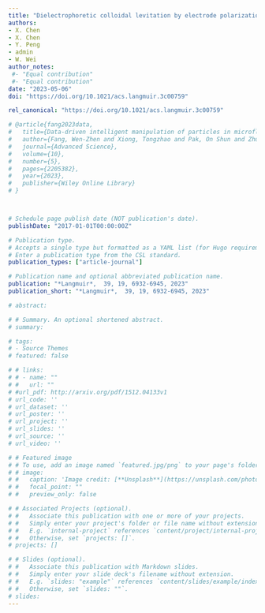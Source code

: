 ```yaml
---
title: "Dielectrophoretic colloidal levitation by electrode polarization in oscillating electric fields"
authors:
- X. Chen
- X. Chen
- Y. Peng
- admin
- W. Wei
author_notes:
 #- "Equal contribution"
 #- "Equal contribution"
date: "2023-05-06"
doi: "https://doi.org/10.1021/acs.langmuir.3c00759"

rel_canonical: "https://doi.org/10.1021/acs.langmuir.3c00759"

# @article{fang2023data,
#   title={Data-driven intelligent manipulation of particles in microfluidics},
#   author={Fang, Wen-Zhen and Xiong, Tongzhao and Pak, On Shun and Zhu, Lailai},
#   journal={Advanced Science},
#   volume={10},
#   number={5},
#   pages={2205382},
#   year={2023},
#   publisher={Wiley Online Library}
# }



# Schedule page publish date (NOT publication's date).
publishDate: "2017-01-01T00:00:00Z"

# Publication type.
# Accepts a single type but formatted as a YAML list (for Hugo requirements).
# Enter a publication type from the CSL standard.
publication_types: ["article-journal"]

# Publication name and optional abbreviated publication name.
publication: "*Langmuir*,  39, 19, 6932-6945, 2023"
publication_short: "*Langmuir*,  39, 19, 6932-6945, 2023"

# abstract: 

# # Summary. An optional shortened abstract.
# summary: 

# tags:
# - Source Themes
# featured: false

# # links:
# # - name: ""
# #   url: ""
# #url_pdf: http://arxiv.org/pdf/1512.04133v1
# url_code: ''
# url_dataset: ''
# url_poster: ''
# url_project: ''
# url_slides: ''
# url_source: ''
# url_video: ''

# # Featured image
# # To use, add an image named `featured.jpg/png` to your page's folder. 
# # image:
# #   caption: 'Image credit: [**Unsplash**](https://unsplash.com/photos/jdD8gXaTZsc)'
# #   focal_point: ""
# #   preview_only: false

# # Associated Projects (optional).
# #   Associate this publication with one or more of your projects.
# #   Simply enter your project's folder or file name without extension.
# #   E.g. `internal-project` references `content/project/internal-project/index.md`.
# #   Otherwise, set `projects: []`.
# projects: []

# # Slides (optional).
# #   Associate this publication with Markdown slides.
# #   Simply enter your slide deck's filename without extension.
# #   E.g. `slides: "example"` references `content/slides/example/index.md`.
# #   Otherwise, set `slides: ""`.
# slides: 
---
```



